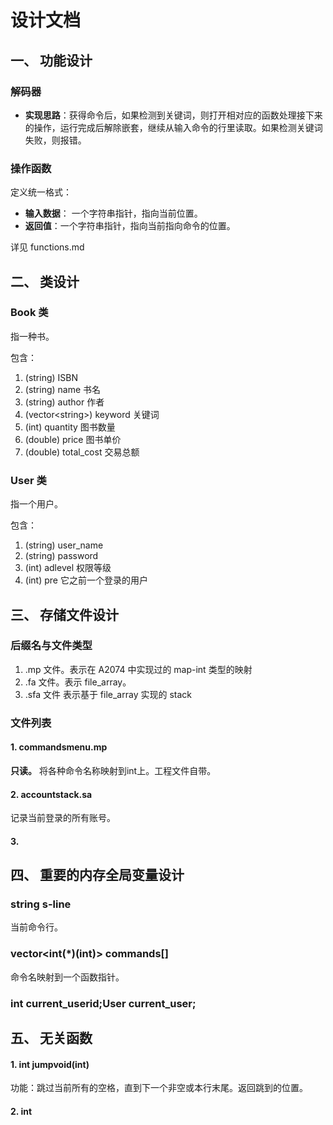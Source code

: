 # 设计文档

## 一、 功能设计

### 解码器
- **实现思路**：获得命令后，如果检测到关键词，则打开相对应的函数处理接下来的操作，运行完成后解除嵌套，继续从输入命令的行里读取。如果检测关键词失败，则报错。

### 操作函数
定义统一格式：
- **输入数据**： 一个字符串指针，指向当前位置。
- **返回值**：一个字符串指针，指向当前指向命令的位置。 

详见 functions.md

## 二、 类设计

### Book 类
指一种书。

包含：
1. (string) ISBN
2. (string) name 书名
2. (string) author 作者
3. (vector\<string\>) keyword 关键词
4. (int) quantity 图书数量
5. (double) price 图书单价
6. (double) total_cost 交易总额

### User 类
指一个用户。

包含：
1. (string) user_name
2. (string) password
3. (int) adlevel 权限等级
4. (int) pre 它之前一个登录的用户

## 三、 存储文件设计

### 后缀名与文件类型
1. .mp 文件。表示在 A2074 中实现过的 map-int 类型的映射
2. .fa 文件。表示 file_array。
3. .sfa 文件 表示基于 file_array 实现的 stack

### 文件列表
#### 1. commandsmenu.mp
**只读。**
将各种命令名称映射到int上。工程文件自带。

#### 2. accountstack.sa
记录当前登录的所有账号。

#### 3. 

## 四、 重要的内存全局变量设计

### string s-line
当前命令行。

### vector\<int(*)(int)\> commands[]
命令名映射到一个函数指针。

### int current_userid;User current_user;

## 五、 无关函数

#### 1. int jumpvoid(int)
功能：跳过当前所有的空格，直到下一个非空或本行末尾。返回跳到的位置。

#### 2. int 